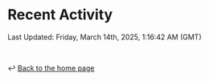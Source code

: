 # Recent Activity

<!--RECENT_ACTIVITY:start-->
<!--RECENT_ACTIVITY:end-->

<!--RECENT_ACTIVITY:last_update-->
Last Updated: Friday, March 14th, 2025, 1:16:42 AM (GMT)
<!--RECENT_ACTIVITY:last_update_end-->

<br>

↩️ [Back to the home page](/README.md)

